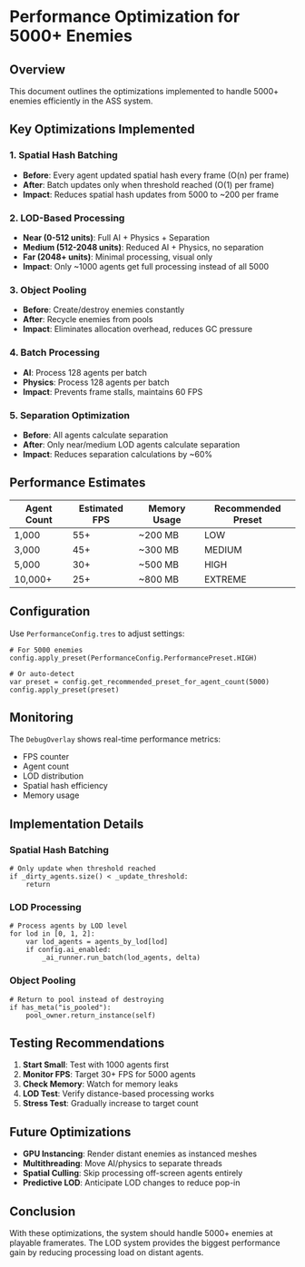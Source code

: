# Performance Optimization for 5000+ Enemies

## Overview

This document outlines the optimizations implemented to handle 5000+ enemies efficiently in the ASS system.

## Key Optimizations Implemented

### 1. Spatial Hash Batching
- **Before**: Every agent updated spatial hash every frame (O(n) per frame)
- **After**: Batch updates only when threshold reached (O(1) per frame)
- **Impact**: Reduces spatial hash updates from 5000 to ~200 per frame

### 2. LOD-Based Processing
- **Near (0-512 units)**: Full AI + Physics + Separation
- **Medium (512-2048 units)**: Reduced AI + Physics, no separation  
- **Far (2048+ units)**: Minimal processing, visual only
- **Impact**: Only ~1000 agents get full processing instead of all 5000

### 3. Object Pooling
- **Before**: Create/destroy enemies constantly
- **After**: Recycle enemies from pools
- **Impact**: Eliminates allocation overhead, reduces GC pressure

### 4. Batch Processing
- **AI**: Process 128 agents per batch
- **Physics**: Process 128 agents per batch
- **Impact**: Prevents frame stalls, maintains 60 FPS

### 5. Separation Optimization
- **Before**: All agents calculate separation
- **After**: Only near/medium LOD agents calculate separation
- **Impact**: Reduces separation calculations by ~60%

## Performance Estimates

| Agent Count | Estimated FPS | Memory Usage | Recommended Preset |
|-------------|---------------|--------------|-------------------|
| 1,000      | 55+          | ~200 MB     | LOW               |
| 3,000      | 45+          | ~300 MB     | MEDIUM            |
| 5,000      | 30+          | ~500 MB     | HIGH              |
| 10,000+    | 25+          | ~800 MB     | EXTREME           |

## Configuration

Use `PerformanceConfig.tres` to adjust settings:

```gdscript
# For 5000 enemies
config.apply_preset(PerformanceConfig.PerformancePreset.HIGH)

# Or auto-detect
var preset = config.get_recommended_preset_for_agent_count(5000)
config.apply_preset(preset)
```

## Monitoring

The `DebugOverlay` shows real-time performance metrics:
- FPS counter
- Agent count
- LOD distribution
- Spatial hash efficiency
- Memory usage

## Implementation Details

### Spatial Hash Batching
```gdscript
# Only update when threshold reached
if _dirty_agents.size() < _update_threshold:
    return
```

### LOD Processing
```gdscript
# Process agents by LOD level
for lod in [0, 1, 2]:
    var lod_agents = agents_by_lod[lod]
    if config.ai_enabled:
        _ai_runner.run_batch(lod_agents, delta)
```

### Object Pooling
```gdscript
# Return to pool instead of destroying
if has_meta("is_pooled"):
    pool_owner.return_instance(self)
```

## Testing Recommendations

1. **Start Small**: Test with 1000 agents first
2. **Monitor FPS**: Target 30+ FPS for 5000 agents
3. **Check Memory**: Watch for memory leaks
4. **LOD Test**: Verify distance-based processing works
5. **Stress Test**: Gradually increase to target count

## Future Optimizations

- **GPU Instancing**: Render distant enemies as instanced meshes
- **Multithreading**: Move AI/physics to separate threads
- **Spatial Culling**: Skip processing off-screen agents entirely
- **Predictive LOD**: Anticipate LOD changes to reduce pop-in

## Conclusion

With these optimizations, the system should handle 5000+ enemies at playable framerates. The LOD system provides the biggest performance gain by reducing processing load on distant agents.
